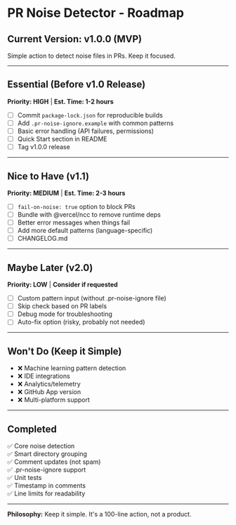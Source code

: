 # PR Noise Detector - Roadmap

## Current Version: v1.0.0 (MVP)

Simple action to detect noise files in PRs. Keep it focused.

---

## Essential (Before v1.0 Release)
**Priority: HIGH** | **Est. Time: 1-2 hours**

- [ ] Commit `package-lock.json` for reproducible builds
- [ ] Add `.pr-noise-ignore.example` with common patterns
- [ ] Basic error handling (API failures, permissions)
- [ ] Quick Start section in README
- [ ] Tag v1.0.0 release

---

## Nice to Have (v1.1)
**Priority: MEDIUM** | **Est. Time: 2-3 hours**

- [ ] `fail-on-noise: true` option to block PRs
- [ ] Bundle with @vercel/ncc to remove runtime deps
- [ ] Better error messages when things fail
- [ ] Add more default patterns (language-specific)
- [ ] CHANGELOG.md

---

## Maybe Later (v2.0)
**Priority: LOW** | **Consider if requested**

- [ ] Custom pattern input (without .pr-noise-ignore file)
- [ ] Skip check based on PR labels
- [ ] Debug mode for troubleshooting
- [ ] Auto-fix option (risky, probably not needed)

---

## Won't Do (Keep it Simple)

- ❌ Machine learning pattern detection
- ❌ IDE integrations
- ❌ Analytics/telemetry
- ❌ GitHub App version
- ❌ Multi-platform support

---

## Completed

✅ Core noise detection  
✅ Smart directory grouping  
✅ Comment updates (not spam)  
✅ .pr-noise-ignore support  
✅ Unit tests  
✅ Timestamp in comments  
✅ Line limits for readability  

---

**Philosophy:** Keep it simple. It's a 100-line action, not a product.
